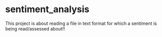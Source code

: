 # sentiment_analysis
This project is about reading a file in text format for which a sentiment is being read/assessed about!! 
